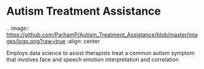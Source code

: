 Autism Treatment Assistance
======

.. image:: https://github.com/ParhamP/Autism_Treatment_Assistance/blob/master/images/logo.png?raw=true
   :align: center

Employs data science to assist therapists treat a common autism symptom that involves face and speech emotion interpretation and correlation